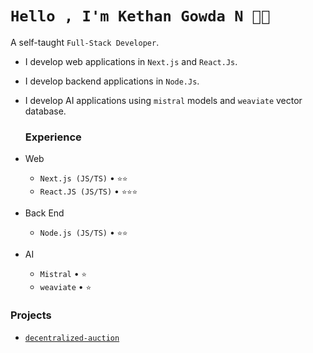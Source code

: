 
# `Hello , I'm Kethan Gowda N 👋🏽`

A self-taught `Full-Stack Developer`.

* I develop web applications in `Next.js` and `React.Js`.
* I develop backend applications in `Node.Js`.
* I develop AI applications using `mistral` models and `weaviate` vector database.

  ### Experience

- Web
  - `Next.js (JS/TS)` • `⭐️⭐️` 
  - `React.JS (JS/TS)` • `⭐️⭐️⭐️` 
 
- Back End
  - `Node.js (JS/TS)` • `⭐️⭐️` 
 
- AI
  - `Mistral` • `⭐️` 
  - `weaviate` • `⭐️` 


### Projects
- [`decentralized-auction`](https://github.com/Kethan3/decentralized-auction.git)
